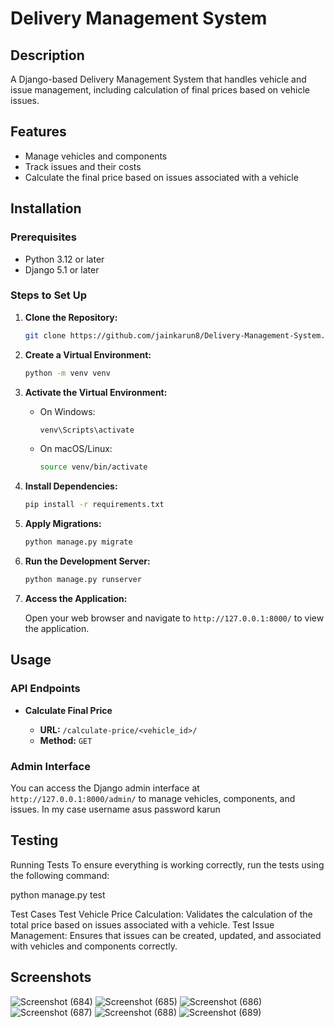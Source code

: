 # Delivery Management System

## Description

A Django-based Delivery Management System that handles vehicle and issue management, including calculation of final prices based on vehicle issues.

## Features

- Manage vehicles and components
- Track issues and their costs
- Calculate the final price based on issues associated with a vehicle

## Installation

### Prerequisites

- Python 3.12 or later
- Django 5.1 or later

### Steps to Set Up

1. **Clone the Repository:**

   ```sh
   git clone https://github.com/jainkarun8/Delivery-Management-System.git
   ```

2. **Create a Virtual Environment:**

   ```sh
   python -m venv venv
   ```

3. **Activate the Virtual Environment:**

   - On Windows:

     ```sh
     venv\Scripts\activate
     ```

   - On macOS/Linux:

     ```sh
     source venv/bin/activate
     ```

4. **Install Dependencies:**

   ```sh
   pip install -r requirements.txt
   ```

5. **Apply Migrations:**

   ```sh
   python manage.py migrate
   ```

6. **Run the Development Server:**

   ```sh
   python manage.py runserver
   ```

7. **Access the Application:**

   Open your web browser and navigate to `http://127.0.0.1:8000/` to view the application.

## Usage

### API Endpoints

- **Calculate Final Price**

  - **URL:** `/calculate-price/<vehicle_id>/`
  - **Method:** `GET`

### Admin Interface

You can access the Django admin interface at `http://127.0.0.1:8000/admin/` to manage vehicles, components, and issues.
In my case
username asus
password karun

## Testing
Running Tests
To ensure everything is working correctly, run the tests using the following command:

python manage.py test

Test Cases
Test Vehicle Price Calculation: Validates the calculation of the total price based on issues associated with a vehicle.
Test Issue Management: Ensures that issues can be created, updated, and associated with vehicles and components correctly.

## Screenshots

![Screenshot (684)](https://github.com/user-attachments/assets/d0ecfe97-2ffb-487a-8c5a-b00660635ae5)
![Screenshot (685)](https://github.com/user-attachments/assets/59a3f7e5-5bce-4537-9f2f-0b15521e5604)
![Screenshot (686)](https://github.com/user-attachments/assets/04d07393-0812-4b56-bb3b-e2a37cd5f864)
![Screenshot (687)](https://github.com/user-attachments/assets/0d733c81-ef47-4f02-938c-e6198881392e)
![Screenshot (688)](https://github.com/user-attachments/assets/922fec91-ca63-4825-a5a4-48959f0a22ca)
![Screenshot (689)](https://github.com/user-attachments/assets/be19a556-d981-4d9f-bd1b-19d8772a9adf)

